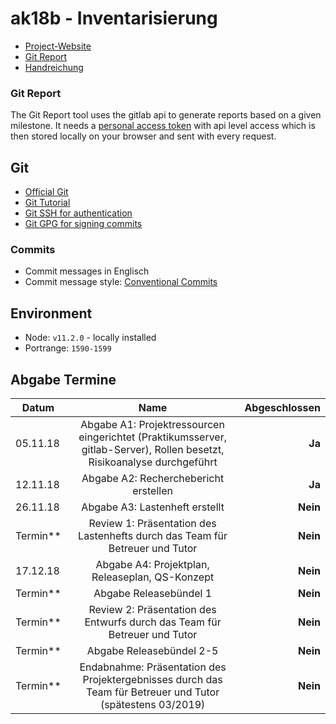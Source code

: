 # ak18b - Inventarisierung

- [Project-Website](http://pcai042.informatik.uni-leipzig.de/~ak18b/jekyll/)
- [Git Report](http://pcai042.informatik.uni-leipzig.de/~ak18b/git-report/)
- [Handreichung](http://pcai042.informatik.uni-leipzig.de/swp/SWP-18/handreichung.pdf)

### Git Report

The Git Report tool uses the gitlab api to generate reports based on
a given milestone. It needs a
[personal access token](https://git.informatik.uni-leipzig.de/profile/personal_access_tokens)
with api level access which is then stored locally on your browser and
sent with every request.

## Git

- [Official Git](https://git-scm.com/)
- [Git Tutorial](https://white-gecko.github.io/GitTutorial/)
- [Git SSH for authentication](https://gitlab.com/help/ssh/README)
- [Git GPG for signing commits](https://gitlab.com/help/user/project/repository/gpg_signed_commits/index.md)

### Commits

- Commit messages in Englisch
- Commit message style: [Conventional Commits](https://www.conventionalcommits.org/en/v1.0.0-beta.2/)

## Environment

- Node: `v11.2.0` - locally installed
- Portrange: `1590-1599`

## Abgabe Termine

| Datum      |                                                          Name                                                           | Abgeschlossen |
| ---------- | :---------------------------------------------------------------------------------------------------------------------: | ------------: |
| 05.11.18   | Abgabe A1: Projektressourcen eingerichtet (Praktikumsserver, gitlab-Server), Rollen besetzt, Risikoanalyse durchgeführt |        **Ja** |
| 12.11.18   |                                          Abgabe A2: Recherchebericht erstellen                                          |        **Ja** |
| 26.11.18   |                                             Abgabe A3: Lastenheft erstellt                                              |      **Nein** |
| Termin\*\* |                      Review 1: Präsentation des Lastenhefts durch das Team für Betreuer und Tutor                       |      **Nein** |
| 17.12.18   |                                     Abgabe A4: Projektplan, Releaseplan, QS-Konzept                                     |      **Nein** |
| Termin\*\* |                                                 Abgabe Releasebündel 1                                                  |      **Nein** |
| Termin\*\* |                        Review 2: Präsentation des Entwurfs durch das Team für Betreuer und Tutor                        |      **Nein** |
| Termin\*\* |                                                Abgabe Releasebündel 2-5                                                 |      **Nein** |
| Termin\*\* |       Endabnahme: Präsentation des Projektergebnisses durch das Team für Betreuer und Tutor (spätestens 03/2019)        |      **Nein** |
